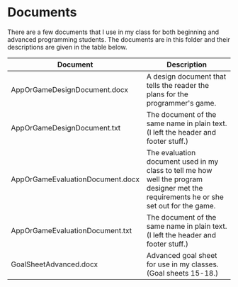# Documents

There are a few documents that I use in my class for both beginning and advanced programming students.  The documents are in this folder and their descriptions are given in the table below.

Document | Description
-------- | -----------
AppOrGameDesignDocument.docx | A design document that tells the reader the plans for the programmer's game.
AppOrGameDesignDocument.txt | The document of the same name in plain text.  (I left the header and footer stuff.)
AppOrGameEvaluationDocument.docx | The evaluation document used in my class to tell me how well the program designer met the requirements he or she set out for the game.
AppOrGameEvaluationDocument.txt | The document of the same name in plain text.  (I left the header and footer stuff.)
GoalSheetAdvanced.docx | Advanced goal sheet for use in my classes.  (Goal sheets 15-18.)
